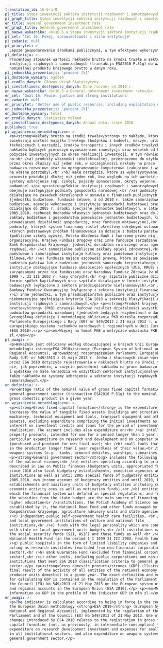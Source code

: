 ```yaml
---
translation_id: 16-5-a-0
pl_title: Stopa inwestycji sektora instytucji rządowych i samorządowych
pl_graph_title: Stopa inwestycji sektora instytucji rządowych i samorządowych
en_title: General government investment rate
en_graph_title: General government investment rate
pl_nazwa_wskaznika: <b>16.5.a Stopa inwestycji sektora instytucji rządowych i samorządowych</b>
pl_cel: 'Cel 16. Pokój, sprawiedliwość i silne instytucje'
pl_zadanie: null
pl_priorytet: >-
  Lepsze gospodarowanie środkami publicznymi, w tym efektywne wykorzystanie środków z UE
pl_definicja: >-
  Procentowy stosunek wartości nakładów brutto na środki trwałe w sektorze
  instytucji rządowych i samorządowych (transakcja ESA2010 P.51g) do wartości
  nominalnej produktu krajowego brutto w danym roku.
pl_jednostka_prezentacji: 'procent [%]'
pl_dostepne_wymiary: ogółem
pl_zrodlo_danych: Główny Urząd Statystyczny
pl_czestotliwosc_dostępnosc_danych: Dane roczne; od 2010 r.
en_nazwa_wskaznika: <b>16.5.a General government investment rate</b>
en_cel: 'Goal 16. Peace, justice and strong institutions'
en_zadanie: null
en_priorytet: 'Better use of public resources, including exploitation of EU resources'
en_jednostka_prezentacji: 'percent [%]'
en_dostepne_wymiary: total
en_zrodlo_danych: Statistics Poland
en_czestotliwosc_dostępnosc_danych: Annual data; since 2010
published: true
pl_wyjasnienia_metodologiczne: >-
  <p><strong>Nakłady brutto na środki trwałe</strong> to nakłady, które
  zwiększają wartość majątku trwałego (budynków i budowli, maszyn, urządzeń
  technicznych i narzędzi, środków transportu i innych środków trwałych), bez
  nakładów będących pierwszym wyposażeniem inwestycji oraz odsetek od kredytów i
  pożyczek inwestycyjnych za okres realizacji inwestycji. W tym również nakłady
  na:<br />a) produkty własności intelektualnej, przeznaczone do użytkowania
  przez okres dłuższy niż jeden rok, w szczególności nakłady na prace
  badawczo-rozwojowe oraz na oprogramowanie komputerowe (zakupione i wytworzone
  na własne potrzeby);<br />b) małe narzędzia, które są wykorzystywane w
  procesie produkcji dłużej niż jeden rok, bez względu na ich wartość;<br />c)
  systemy uzbrojenia (np. czołgi, pojazdy opancerzone, okręty wojenne, łodzie
  podwodne).</p> <p><strong>Sektor instytucji rządowych i samorządowych</strong>
  obejmuje następujące podmioty gospodarki narodowej:<br />a) podmioty
  działające na zasadach określonych w ustawie o finansach publicznych
  (jednostki budżetowe, fundusze celowe, a od 2010 r. także samorządowe zakłady
  budżetowe, agencje wykonawcze i instytucje gospodarki budżetowej oraz
  działające do 2005 r. środki specjalne jednostek budżetowych, w latach
  2005,2010, rachunek dochodów własnych jednostek budżetowych oraz do 2010 r.
  zakłady budżetowe i gospodarstwa pomocnicze jednostek budżetowych, łącznie z
  prowadzącymi działalność gospodarczą, oraz fundusze motywacyjne),<br />b)
  podmioty, których system finansowy został określony odrębnymi ustawami, a
  których podstawowym źródłem finansowania są dotacje z budżetu państwa
  (publiczne szkoły wyższe, Polska Akademia Nauk i tworzone przez nią jednostki
  organizacyjne, Krajowy Fundusz Drogowy oraz inne fundusze zarządzane przez
  Bank Gospodarstwa Krajowego, jednostki doradztwa rolniczego oraz agencje
  rządowe),<br />c) samodzielne publiczne zakłady opieki zdrowotnej,<br />d)
  państwowe i samorządowe instytucje kultury oraz państwowe instytucje
  filmowe,<br />e) fundusze mające osobowość prawną, które są powiązane z
  budżetem państwa lub z budżetami jednostek samorządu terytorialnego,<br />f)
  instytucje obsługujące fundusze ubezpieczeń społecznych (ZUS, KRUS) wraz z
  zarządzanymi przez nie funduszami oraz Narodowy Fundusz Zdrowia (w okresie 1 I
  1999 r. 31 III 2003 r. kasy chorych),<br />g) szpitale publiczne działające w
  formie spółek kapitałowych oraz szpitale działające w formie instytutów
  badawczych (wyłączone z sektora przedsiębiorstw niefinansowych),<br />h)
  Bankowy Fundusz Gwarancyjny (wyłączony z sektora instytucji finansowych),<br
  />i) inne jednostki, w tym przedsiębiorstwa publiczne oraz instytucje
  niekomercyjne spełniające kryteria ESA 2010 w zakresie klasyfikacji do sektora
  instytucji rządowych i samorządowych.</p> <p><strong>Produkt krajowy
  brutto</strong> (PKB) obrazuje końcowy rezultat działalności wszystkich
  podmiotów gospodarki narodowej (jednostek będących rezydentami) w danym roku.
  Szczegółową definicję i metodologię obliczania PKB określa rozporządzenie
  Parlamentu Europejskiego i Rady (UE) nr 549/2013 z 21 maja 2013 r. w sprawie
  europejskiego systemu rachunków narodowych i regionalnych w Unii Europejskiej
  (ESA 2010).</p> <p><em>Więcej na temat PKB w metryczce wskaźnika PKB w mln
  zł.</em></p>
pl_uwagi: >-
  <p>Wskaźnik jest obliczany według obowiązującej w krajach Unii Europejskiej
  metodologii <strong>ESA 2010</strong> (European System of National and
  Regional Accounts), wprowadzonej rozporządzeniem Parlamentu Europejskiego i
  Rady (UE) nr 549/2013 z 21 maja 2013 r. Jedna z kluczowych zmian wprowadzonych
  przez ESA 2010 dotyczyła rejestrowania w nakładach brutto na środki trwałe (a
  nie, jak poprzednio, w zużyciu pośrednim) nakładów na prace badawczo-rozwojowe
  i wydatków na małe narzędzia we wszystkich sektorach instytucjonalnych, a
  także nakładów na systemy uzbrojenia w sektorze instytucji rządowych i
  samorządowych.</p>
en_definicja: >-
  Percentage ratio of the nominal value of gross fixed capital formation in
  general government sector (transaction ESA2010 P.51g) to the nominal value of
  gross domestic product in a given year.
en_wyjasnienia_metodologiczne: >-
  <p><strong>Gross fixed capital formation</strong> is the expenditure which
  increases the value of tangible fixed assets (buildings and structures,
  machinery, technical equipment and tools, transport equipment and other fixed
  assets), excluding expenditure comprising the initial investments as well as
  interest on investment credits and loans for the period of investment
  realization. The account includes also expenditure on:<br />a) intellectual
  property products, intended for use for a period longer than 1 year in
  particular expenditure on research and development and on computer software
  (purchased and produced for own final use); <br />b) small tools that are used
  in the production longer than 1 year regardless of their value;<br />c)
  weapons systems (e.g., tanks, armored vehicles, warships, submarines).</p>
  <p><strong>General government sector</strong> includes the following entities
  of the national economy:<br />a) entities operating according to principles
  described in Law on Public finances (budgetary units, appropriated funds and
  since 2010 also local budgetary establishments, executive agencies and budget
  institutions as well as until 2005 special funds of budgetary entities, in
  2005,2010, own income account of budgetary entities and until 2010, budgetary
  establishments and auxiliary units of budgetary entities including conducting
  economic activity ones as well as motivation funds),<br />b) entities for
  which the financial system was defined in special regulations, and for which
  the subsidies from the state budget are the main source of financing (public
  higher education<br />institutions, the Polish Academy of Science and entities
  established by it, the National Road Fund and other funds managed by Bank
  Gospodarstwa Krajowego, agriculture advisory units and state agencies),<br
  />c) independent public self-government health care facilities, <br />d) state
  and local government institutions of culture and national film
  institutions,<br />e) funds with the legal personality which are connected
  with state or local government units budgets,<br />f) institutions managing
  the social security funds (SII, ASIF) and these funds as well <br />as the
  National Health Fund (in the period 1 I 1999 31 III 2003, health funds),<br
  />g) public hospitals in the form of limited liability companies and hospitals
  acting as research institutes (excluded from non-financial corporations
  sector),<br />h) Bank Guarantee Fund (excluded from financial corporations
  sector),<br />i) other units, including public corporations and non-commercial
  institutions that meet ESA 2010 classification criteria to general government
  sector.</p> <p><strong>Gross domestic product</strong> (GDP) illustrates the
  final result of the activity of all entities of the national economy (resident
  producer units domestic) in a given year. The exact definition and methodology
  for calculating GDP is contained in the regulation of the Parliament and of
  the Council (EU) No 549/2013 of 21 May 2013 on the European system of national
  and regional accounts in the European Union (ESA 2010).</p> <p><em>More
  information on GDP in the profile of the indicator GDP in mln zl.</em></p>
en_uwagi: >-
  <p>The indicator is calculated according to being in force in the countries of
  the European Union methodology <strong>ESA 2010</strong> (European System of
  National and Regional Accounts), implemented by the regulation of the European
  Parliament and of the Council (EU) No 549/2013 of 21 May 2013. One of the key
  changes introduced by ESA 2010 relates to the registration in gross fixed
  capital formation (not, as previously, in intermediate consumption) the
  expenditure on research development investment and expenses for small tools ,
  in all institutional sectors, and also expenditure on weapons systems , in the
  general government sector.</p>
---
```

